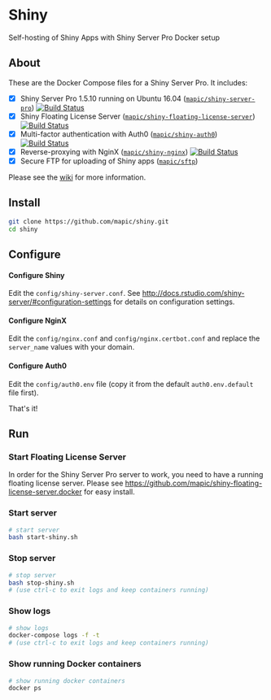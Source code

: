 # Shiny 
Self-hosting of Shiny Apps with Shiny Server Pro Docker setup

## About

These are the Docker Compose files for a Shiny Server Pro. It includes:
- [x] Shiny Server Pro 1.5.10 running on Ubuntu 16.04 ([`mapic/shiny-server-pro`](https://github.com/mapic/shiny-server-pro.docker)) [![Build Status](https://travis-ci.org/mapic/shiny-nginx.docker.svg?branch=master)](https://travis-ci.org/mapic/shiny-nginx.docker)
- [x] Shiny Floating License Server ([`mapic/shiny-floating-license-server`](https://github.com/mapic/shiny-floating-license-server.docker)) [![Build Status](https://travis-ci.org/mapic/shiny-floating-license-server.docker.svg?branch=master)](https://travis-ci.org/mapic/shiny-floating-license-server.docker)
- [x] Multi-factor authentication with Auth0 ([`mapic/shiny-auth0`](https://github.com/mapic/shiny-auth0)) [![Build Status](https://travis-ci.org/mapic/shiny-auth0.svg?branch=master)](https://travis-ci.org/mapic/shiny-auth0)
- [x] Reverse-proxying with NginX ([`mapic/shiny-nginx`](https://github.com/mapic/shiny-nginx.docker)) [![Build Status](https://travis-ci.org/mapic/shiny-nginx.docker.svg?branch=master)](https://travis-ci.org/mapic/shiny-nginx.docker)
- [x] Secure FTP for uploading of Shiny apps ([`mapic/sftp`](https://github.com/mapic/sftp))

Please see the [wiki](https://github.com/mapic/shiny/wiki) for more information.

## Install

```bash
git clone https://github.com/mapic/shiny.git
cd shiny

```

## Configure

#### Configure Shiny
Edit the `config/shiny-server.conf`. See http://docs.rstudio.com/shiny-server/#configuration-settings for details on configuration settings.

#### Configure NginX
Edit the `config/nginx.conf` and `config/nginx.certbot.conf` and replace the `server_name` values with your domain.

#### Configure Auth0
Edit the `config/auth0.env` file (copy it from the default `auth0.env.default` file first).

That's it!

## Run

### Start Floating License Server
In order for the Shiny Server Pro server to work, you need to have a running floating license server. Please see https://github.com/mapic/shiny-floating-license-server.docker for easy install.

### Start server

```bash
# start server
bash start-shiny.sh
```

### Stop server
```bash
# stop server
bash stop-shiny.sh
# (use ctrl-c to exit logs and keep containers running)
```

### Show logs
```bash
# show logs
docker-compose logs -f -t
# (use ctrl-c to exit logs and keep containers running)
```

### Show running Docker containers
```bash
# show running docker containers
docker ps
```
